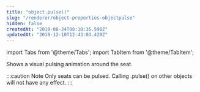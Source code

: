 ```yaml
---
title: "object.pulse()"
slug: "/renderer/object-properties-objectpulse"
hidden: false
createdAt: "2018-08-24T08:10:35.598Z"
updatedAt: "2019-12-10T12:43:03.429Z"
---
```


import Tabs from '@theme/Tabs';
import TabItem from '@theme/TabItem';

Shows a visual pulsing animation around the seat. 

:::caution Note
Only seats can be pulsed. Calling .pulse() on other objects will not have any effect.
:::

